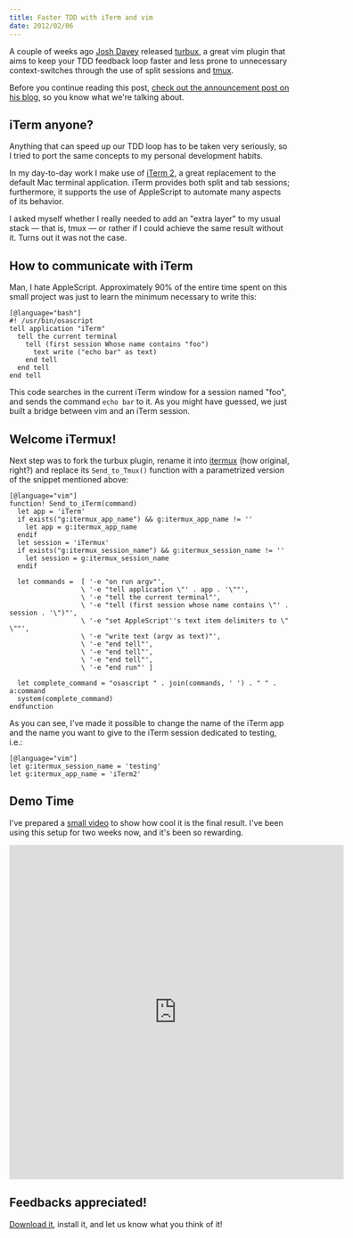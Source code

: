 ```yaml
---
title: Faster TDD with iTerm and vim
date: 2012/02/06
---
```


A couple of weeks ago [Josh Davey][] released [turbux][], a great vim plugin that aims to keep your TDD feedback loop faster and less prone to unnecessary context-switches through the use of split sessions and [tmux][].

Before you continue reading this post, [check out the announcement post on his blog][post], so you know what we're talking about.

## iTerm anyone?

Anything that can speed up our TDD loop has to be taken very seriously, so I tried to port the same concepts to my personal development habits.

In my day-to-day work I make use of [iTerm 2][iterm], a great replacement to the default Mac terminal application. iTerm provides both split and tab sessions; furthermore, it supports the use of AppleScript to automate many aspects of its behavior.

I asked myself whether I really needed to add an "extra layer" to my usual stack — that is, tmux — or rather if I could achieve the same result without it. Turns out it was not the case.

## How to communicate with iTerm

Man, I hate AppleScript. Approximately 90% of the entire time spent on this small project was just to learn the minimum necessary to write this:

    [@language="bash"]
    #! /usr/bin/osascript
    tell application "iTerm"
      tell the current terminal
        tell (first session Whose name contains "foo")
          text write ("echo bar" as text)
        end tell
      end tell
    end tell

This code searches in the current iTerm window for a session named "foo", and sends the command `echo bar` to it. As you might have guessed, we just built a bridge between vim and an iTerm session.

## Welcome iTermux!

Next step was to fork the turbux plugin, rename it into [itermux][] (how original, right?) and replace its `Send_to_Tmux()` function with a parametrized version of the snippet mentioned above:

    [@language="vim"]
    function! Send_to_iTerm(command)
      let app = 'iTerm'
      if exists("g:itermux_app_name") && g:itermux_app_name != ''
        let app = g:itermux_app_name
      endif
      let session = 'iTermux'
      if exists("g:itermux_session_name") && g:itermux_session_name != ''
        let session = g:itermux_session_name
      endif

      let commands =  [ '-e "on run argv"',
                      \ '-e "tell application \"' . app . '\""',
                      \ '-e "tell the current terminal"',
                      \ '-e "tell (first session whose name contains \"' . session . '\")"',
                      \ '-e "set AppleScript''s text item delimiters to \" \""',
                      \ '-e "write text (argv as text)"',
                      \ '-e "end tell"',
                      \ '-e "end tell"',
                      \ '-e "end tell"',
                      \ '-e "end run"' ]

      let complete_command = "osascript " . join(commands, ' ') . " " . a:command
      system(complete_command)
    endfunction

As you can see, I've made it possible to change the name of the iTerm app and the name you want to give to the iTerm session dedicated to testing, i.e.:

    [@language="vim"]
    let g:itermux_session_name = 'testing'
    let g:itermux_app_name = 'iTerm2'

## Demo Time

I've prepared a [small video][video] to show how cool it is the final result. I've been using this setup for two weeks now, and it's been so rewarding.

<p><iframe src="http://player.vimeo.com/video/36213322?title=0&amp;byline=0&amp;portrait=0" width="600" height="600" frameborder="0" webkitAllowFullScreen mozallowfullscreen allowFullScreen></iframe></p>

## Feedbacks appreciated!

[Download it][itermux], install it, and let us know what you think of it!

[Josh Davey]: http://twitter.com/joshuadavey
[post]: http://joshuadavey.com/post/15619414829/faster-tdd-feedback-with-tmux-tslime-vim-and
[turbux]: https://github.com/jgdavey/vim-turbux
[tmux]: http://tmux.sourceforge.net/
[iterm]: http://www.iterm2.com/
[video]: http://vimeo.com/welaika/itermux
[itermux]: https://github.com/welaika/vim-itermux
